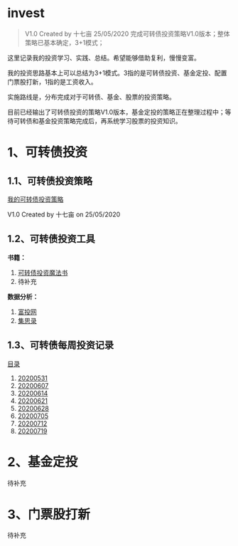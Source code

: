 # invest
> V1.0 Created by 十七亩 25/05/2020 完成可转债投资策略V1.0版本；整体策略已基本确定，3+1模式；

这里记录我的投资学习、实践、总结。希望能够借助复利，慢慢变富。

我的投资思路基本上可以总结为3+1模式。3指的是可转债投资、基金定投、配置门票股打新，1指的是工资收入。

实施路线是，分布完成对于可转债、基金、股票的投资策略。

目前已经输出了可转债投资的策略V1.0版本，基金定投的策略正在整理过程中；等待可转债和基金投资策略完成后，再系统学习股票的投资知识。

# 1、可转债投资

## 1.1、可转债投资策略

[我的可转债投资策略](https://github.com/ma-xin-rui/invest/blob/master/CB/%E6%88%91%E7%9A%84%E5%8F%AF%E8%BD%AC%E5%80%BA%E6%8A%95%E8%B5%84%E7%AD%96%E7%95%A5.md)

V1.0 Created by 十七亩 on 25/05/2020

## 1.2、可转债投资工具

**书籍：**

1. [可转债投资魔法书](https://github.com/ma-xin-rui/invest/blob/master/CB/%E5%8F%AF%E8%BD%AC%E5%80%BA%E6%8A%95%E8%B5%84%E9%AD%94%E6%B3%95%E4%B9%A6.xlsx)
2. 待补充

**数据分析：**

1. [富投网](http://www.richvest.com/index.php?m=cb&a=cb_all#)
2. [集思录](https://www.jisilu.cn/data/cbnew/#cb)

## 1.3、可转债每周投资记录

[目录](https://github.com/ma-xin-rui/invest/tree/master/CB/cb-invest-weekly-record)

1. [20200531](https://github.com/ma-xin-rui/invest/tree/master/CB/cb-invest-weekly-record/20200531)
2. [20200607](https://github.com/ma-xin-rui/invest/tree/master/CB/cb-invest-weekly-record/20200607)
3. [20200614](https://github.com/ma-xin-rui/invest/tree/master/CB/cb-invest-weekly-record/20200614)
4. [20200621](https://github.com/ma-xin-rui/invest/tree/master/CB/cb-invest-weekly-record/20200621)
5. [20200628](https://github.com/ma-xin-rui/invest/tree/master/CB/cb-invest-weekly-record/20200628)
6. [20200705](https://github.com/ma-xin-rui/invest/tree/master/CB/cb-invest-weekly-record/20200705)
7. [20200712](https://github.com/ma-xin-rui/invest/tree/master/CB/cb-invest-weekly-record/20200712)
8. [20200719](https://github.com/ma-xin-rui/invest/tree/master/CB/cb-invest-weekly-record/20200719)

# 2、基金定投

待补充

# 3、门票股打新

待补充